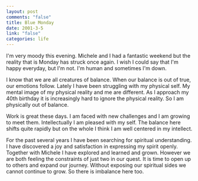 ```yaml
--- 
layout: post
comments: "false"
title: Blue Monday
date: 2001-3-5
link: "false"
categories: life
---
```

I'm very moody this evening. Michele and I had a fantastic weekend but the reality that is Monday has struck once again. I wish I could say that I'm happy everyday, but I'm not. I'm human and sometimes I'm down.

I know that we are all creatures of balance. When our balance is out of true, our emotions follow. Lately I have been struggling with my physical self. My mental image of my physical reality and me are different. As I approach my 40th birthday it is increasingly hard to ignore the physical reality. So I am physically out of balance.

Work is great these days. I am faced with new challenges and I am growing to meet them. Intellectually I am pleased with my self. The balance here shifts quite rapidly but on the whole I think I am well centered in my intellect.

For the past several years I have been searching for spiritual understanding. I have discovered a joy and satisfaction in expressing my spirit openly. Together with Michele I have explored and learned and grown. However we are both feeling the constraints of just two in our quest. It is time to open up to others and expand our journey. Without exposing our spiritual sides we cannot continue to grow. So there is imbalance here too.
